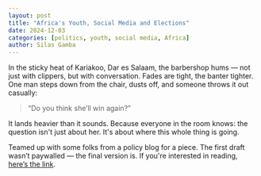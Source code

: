 ```yaml
---
layout: post
title: "Africa's Youth, Social Media and Elections"
date: 2024-12-03
categories: [politics, youth, social media, Africa]
author: Silas Gamba
---
```


In the sticky heat of Kariakoo, Dar es Salaam, the barbershop hums — not just with clippers, but with conversation. Fades are tight, the banter tighter. One man steps down from the chair, dusts off, and someone throws it out casually:

> “Do you think she’ll win again?”

It lands heavier than it sounds. Because everyone in the room knows: the question isn't just about her. It's about where this whole thing is going.


Teamed up with some folks from a policy blog for a piece. The first draft wasn’t paywalled — the final version is. If you're interested in reading, [here’s the link](YOUR_LINK_HERE).


